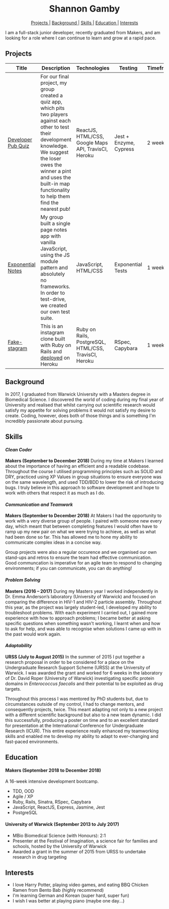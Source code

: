 <h1 align="center">Shannon Gamby</h1>

<div align="center">
 
[Projects ](#projects) | 
[Background ](#background) |
[Skills ](#skills) | 
[Education ](#education) | 
[Interests ](#interests)

</div> 

I am a full-stack junior developer, recently graduated from Makers, and am looking for a role where I can continue to learn and grow at a rapid pace.

## Projects

| Title | Description | Technologies | Testing | Timeframe | Type |
|--|--|--|--|--|--|
| [Developer Pub Quiz](https://github.com/shannongamby/developer-pub-quiz) | For our final project, my group created a quiz app, which pits two players against each other to test their development knowledge. We suggest the loser owes the winner a pint and uses the built-in map functionality to help them find the nearest pub! | ReactJS, HTML/CSS, Google Maps API, TravisCI, Heroku | Jest + Enzyme, Cypress | 2 weeks | Group Project |
| [Exponential Notes](https://github.com/shannongamby/exponential-notes) | My group built a single page notes app with vanilla JavaScript, using the JS module pattern and absolutely no frameworks. In order to test-drive, we created our own test suite. | JavaScript, HTML/CSS | Exponential Tests | 1 week | Group Project |
| [Fake-stagram](https://github.com/shannongamby/instagram_challenge) | This is an instagram clone built with Ruby on Rails and [deployed](https://fake-stagram.herokuapp.com/) on Heroku| Ruby on Rails, PostgreSQL, HTML/CSS, TravisCI, Heroku | RSpec, Capybara | 1 week | Individual Project |

## Background
In 2017, I graduated from Warwick University with a Masters degree in Biomedical Science. I discovered the world of coding during my final year of University and realised that whilst carrying out scientific research would satisfy my appetite for solving problems it would not satisfy my desire to create. Coding, however, does both of those things and is something I'm incredibly passionate about pursuing.

## Skills

#### _Clean Coder_

**Makers (September to December 2018)** During my time at Makers I learned about the importance of having an efficient and a readable codebase. Throughout the course I utilised programming principles such as SOLID and DRY, practiced using XP Values in group situations to ensure everyone was on the same wavelength, and used TDD/BDD to lower the risk of introducing bugs. 
I truly believe in this approach to software development and hope to work with others that respect it as much as I do.

#### _Communication and Teamwork_

**Makers (September to December 2018)**  At Makers I had the opportunity to work with a very diverse group of people. I paired with someone new every day, which meant that between completing features I would often have to ramp up my new pair on what we were trying to achieve, as well as what had been done so far. This has allowed me to hone my ability to communicate complex ideas in a concise way.   

Group projects were also a regular occurence and we organised our own stand-ups and retros to ensure the team had effective communication. Good communcation is imperative for an agile team to respond to changing environments; if you can communicate, you can do anything!

#### _Problem Solving_

**Masters (2016 – 2017)** During my Masters year I worked independently in Dr. Emma Anderson’s laboratory (University of Warwick) and focused on comparing the difference in HIV-1 and HIV-2 particle assembly. Throughout this year, as the project was largely student-led, I developed my ability to troubleshoot problems. With each experiment I carried out, I gained more experience with how to approach problems; I became better at asking specific questions when something wasn't working, I learnt when and how to ask for help, and was able to recognise when solutions I came up with in the past would work again. 

#### _Adaptability_

**URSS (July to August 2015)** In the summer of 2015 I put together a research proposal in order to be considered for a place on the Undergraduate Research Support Scheme (URSS) at the University of Warwick. I was awarded the grant and worked for 6 weeks in the laboratory of Dr. David Roper (University of Warwick) investigating specific protein domains in *Enterococcus faecalis* and their potential to be exploited as drug targets. 

Throughout this process I was mentored by PhD students but, due to circumstances outside of my control, I had to change mentors, and consequently projects, twice. This meant adapting not only to a new project with a different scientific background but also to a new team dynamic. I did this successfully, producing a poster on time and to an excellent standard for presentation at the International Conference for Undergraduate Research (ICUR). This entire experience really enhanced my teamworking skills and enabled me to develop my ability to adapt to ever-changing and fast-paced environments.

## Education

#### Makers (September 2018 to December 2018)

A 16-week intensive development bootcamp.
- TDD, OOD
- Agile / XP
- Ruby, Rails, Sinatra, RSpec, Capybara
- JavaScript, ReactJS, Express, Jasmine, Jest
- PostgreSQL

#### University of Warwick (September 2013 to July 2017)

- MBio Biomedical Science (with Honours): 2:1
- Presenter at the Festival of Imagination, a science fair for families and schools, hosted by the University of Warwick
- Awarded a grant in the summer of 2015 from URSS to undertake research in drug targeting

## Interests
- I love Harry Potter, playing video games, and eating BBQ Chicken Ramen from Bento Bab (highly recommend)
- I'm learning German and Korean (super hard, super fun)
- I wish I was better at playing piano (maybe one day...)
